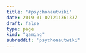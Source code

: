 ```yaml
---
title: "#psychonautwiki"
date: 2019-01-02T21:36:33Z
draft: false
type: page
kind: "gaming"
subreddit: "psychonautwiki"
---
```

